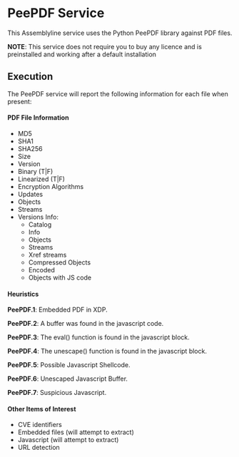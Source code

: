 # PeePDF Service

This Assemblyline service uses the Python PeePDF library against PDF files. 

**NOTE**: This service does not require you to buy any licence and is preinstalled and working after a default installation

## Execution

The PeePDF service will report the following information for each file when present:

#### PDF File Information

- MD5
- SHA1
- SHA256
- Size
- Version
- Binary (T|F)
- Linearized  (T|F)
- Encryption Algorithms
- Updates 
- Objects 
- Streams 
- Versions Info:
    - Catalog
    - Info
    - Objects
    - Streams
    - Xref streams
    - Compressed Objects
    - Encoded
    - Objects with JS code

#### Heuristics

**PeePDF.1**: Embedded PDF in XDP.

**PeePDF.2**: A buffer was found in the javascript code.

**PeePDF.3**: The eval() function is found in the javascript block. 

**PeePDF.4**: The unescape() function is found in the javascript block. 

**PeePDF.5**: Possible Javascript Shellcode.

**PeePDF.6**: Unescaped Javascript Buffer.

**PeePDF.7**: Suspicious Javascript.

#### Other Items of Interest

- CVE identifiers
- Embedded files (will attempt to extract)
- Javascript (will attempt to extract)
- URL detection

